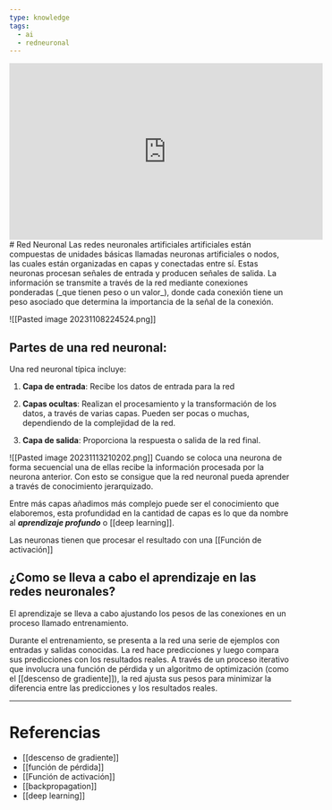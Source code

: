 ```yaml
---
type: knowledge
tags:
  - ai
  - redneuronal
---
```


<iframe width="560" height="315" src="https://www.youtube.com/embed/uwbHOpp9xkc?si=M3bOlojuyVFcOUdP" title="YouTube video player" frameborder="0" allow="accelerometer; autoplay; clipboard-write; encrypted-media; gyroscope; picture-in-picture; web-share" allowfullscreen></iframe>
# Red Neuronal
Las redes neuronales artificiales artificiales están compuestas de unidades básicas llamadas neuronas artificiales o nodos, las cuales están organizadas en capas y conectadas entre sí. Estas neuronas procesan señales de entrada y producen señales de salida. La información se transmite a través de la red mediante conexiones ponderadas (_que tienen peso o un valor_), donde cada conexión tiene un peso asociado que determina la importancia de la señal de la conexión.

![[Pasted image 20231108224524.png]]


## Partes de una red neuronal:
Una red neuronal típica incluye:
1. **Capa de entrada**: Recibe los datos de entrada para la red

2. **Capas ocultas**: Realizan el procesamiento y la transformación de los datos, a través de varias capas. Pueden ser pocas o muchas, dependiendo de la complejidad de la red.

3. **Capa de salida**: Proporciona la respuesta o salida de la red final.

![[Pasted image 20231113210202.png]]
Cuando se coloca una neurona de forma secuencial una de ellas recibe la información procesada por la neurona anterior. Con esto se consigue que la red neuronal pueda aprender a través de conocimiento jerarquizado.

Entre más capas añadimos más complejo puede ser el conocimiento que elaboremos, esta profundidad en la cantidad de capas es lo que da nombre al _**aprendizaje profundo**_ o [[deep learning]].

Las neuronas tienen que procesar el resultado con una [[Función de activación]]

## ¿Como se lleva a cabo el aprendizaje en las redes neuronales?
El aprendizaje se lleva a cabo ajustando los pesos de las conexiones en un proceso llamado entrenamiento. 

Durante el entrenamiento, se presenta a la red una serie de ejemplos con entradas y salidas conocidas. La red hace predicciones y luego compara sus predicciones con los resultados reales. A través de un proceso iterativo que involucra una función de pérdida y un algoritmo de optimización (como el [[descenso de gradiente]]), la red ajusta sus pesos para minimizar la diferencia entre las predicciones y los resultados reales.

___
# Referencias
- [[descenso de gradiente]]
- [[función de pérdida]]
- [[Función de activación]]
- [[backpropagation]]
- [[deep learning]]

